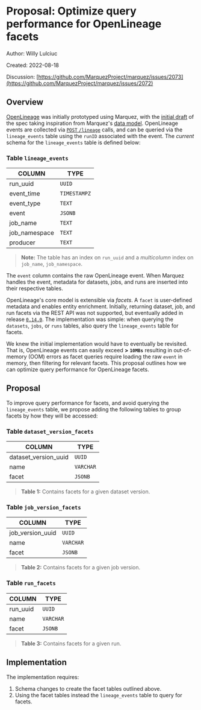 # Proposal: Optimize query performance for OpenLineage facets

Author: Willy Lulciuc

Created: 2022-08-18

Discussion: [https://github.com/MarquezProject/marquez/issues/2073](https://github.com/MarquezProject/marquez/issues/2072)

## Overview

[OpenLineage](https://openlineage.io) was initially prototyped using Marquez, with the [initial draft](https://github.com/OpenLineage/OpenLineage/blob/main/CHANGELOG.md#010---2021-08-12) of the spec taking inspiration from Marquez's [data model](https://lucid.app/lucidchart/f918ce01-9eb4-4900-b266-49935da271b8/view?page=8xAE.zxyknLQ#). OpenLineage events are collected via [`POST` `/lineage`](https://marquezproject.github.io/marquez/openapi.html#tag/Lineage) calls, and can be queried via the `lineage_events` table using the `runID` associated with the event. The _current_ schema for the `lineage_events` table is defined below:

### Table `lineage_events`

| **COLUMN**    | **TYPE**     |
|---------------|--------------|
| run_uuid      | `UUID`       |
| event_time    | `TIMESTAMPZ` |
| event_type    | `TEXT`       |
| event         | `JSONB`      |
| job_name      | `TEXT`       |
| job_namespace | `TEXT`       |
| producer      | `TEXT`       |

> **Note:** The table has an index on `run_uuid` and a _multicolumn_ index on `job_name`, `job_namespace`.

The `event` column contains the raw OpenLineage event. When Marquez handles the event, metadata for datasets, jobs, and runs are inserted into their respective tables.

OpenLineage's core model is extensible via _facets_. A `facet` is user-defined metadata and enables entity enrichment. Initially, returning dataset, job, and run facets via the REST API was not supported, but eventually added in release [`0.14.0`](https://github.com/MarquezProject/marquez/compare/0.13.1...0.14.0). The implementation was simple: when querying the `datasets`, `jobs`, or `runs` tables, also query the `lineage_events` table for facets.

We knew the initial implementation would have to eventually be revisited. That is, OpenLineage events can easily exceed **>** **`10MBs`** resulting in out-of-memory (OOM) errors as facet queries require loading the raw `event` in memory, then filtering for relevant facets. This proposal outlines how we can optimize query performance for OpenLineage facets.



## Proposal

To improve query performance for facets, and avoid querying the `lineage_events` table, we propose adding the following tables to group facets by how they will be accessed:

### Table `dataset_version_facets`

| **COLUMN**           | **TYPE**  |
|----------------------|-----------|
| dataset_version_uuid | `UUID`    |
| name                 | `VARCHAR` |
| facet                | `JSONB`   |

> **Table 1:** Contains facets for a given dataset version.

### Table `job_version_facets`

| **COLUMN**       | **TYPE**  |
|------------------|-----------|
| job_version_uuid | `UUID`    |
| name             | `VARCHAR` |
| facet            | `JSONB`   |

> **Table 2:** Contains facets for a given job version.

### Table `run_facets`

| **COLUMN** | **TYPE**  |
|------------|-----------|
| run_uuid   | `UUID`    |
| name       | `VARCHAR` |
| facet      | `JSONB`   |

> **Table 3:** Contains facets for a given run.

## Implementation

The implementation requires:

1. Schema changes to create the facet tables outlined above.
2. Using the facet tables instead the `lineage_events` table to query for facets.
